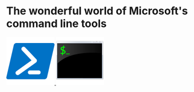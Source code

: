 # The wonderful world of Microsoft's command line tools

<a href="https://msdn.microsoft.com/commandline/powershell">
  <img src="./media/PSicon2.png" alt="PowerShell Documentation" style="width:128px;height:128px;border:0">
</a>

<a href="https://msdn.microsoft.com/commandline/wsl">
  <img src="./media/bash.png" alt="BASH on Ubuntu on Windows Documentation" style="width:128px;height:128px;border:0">
</a>